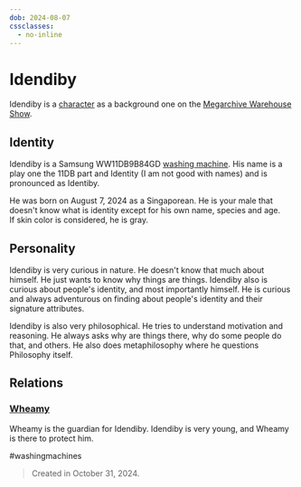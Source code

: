 ```yaml
---
dob: 2024-08-07
cssclasses:
  - no-inline
---
```

# Idendiby

Idendiby is a [character](Characters.md) as a background one on the [Megarchive Warehouse Show](Megarchive%20Warehouse%20Show.md).

## Identity

Idendiby is a Samsung WW11DB9B84GD [washing machine](Washing%20Machines.md). His name is a play one the 11DB part and Identity (I am not good with names) and is pronounced as Identiby.

He was born on August 7, 2024 as a Singaporean. He is your male that doesn't know what is identity except for his own name, species and age.  
If skin color is considered, he is gray.

## Personality
Idendiby is very curious in nature. He doesn't know that much about himself. He just wants to know why things are things. Idendiby also is curious about people's identity, and most importantly himself. He is curious and always adventurous on finding about people's identity and their signature attributes.

Idendiby is also very philosophical. He tries to understand motivation and reasoning. He always asks why are things there, why do some people do that, and others. He also does metaphilosophy where he questions Philosophy itself.

## Relations

### [Wheamy](Wheamy.md)
Wheamy is the guardian for Idendiby. Idendiby is very young, and Wheamy is there to protect him.


#washingmachines


> Created in October 31, 2024.
